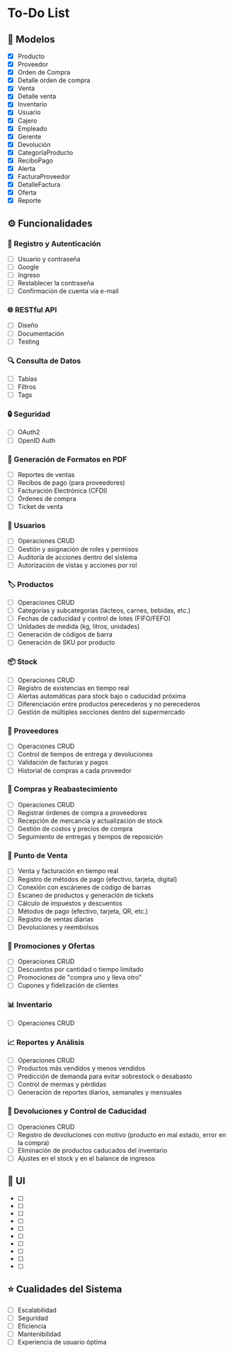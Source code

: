 # To-Do List

## 📌 Modelos
- [x] Producto
- [x] Proveedor
- [x] Orden de Compra
- [x] Detalle orden de compra
- [x] Venta
- [x] Detalle venta
- [x] Inventario
- [x] Usuario
- [x] Cajero
- [x] Empleado
- [x] Gerente
- [x] Devolución
- [x] CategoríaProducto
- [x] ReciboPago
- [x] Alerta
- [x] FacturaProveedor
- [x] DetalleFactura
- [x] Oferta
- [x] Reporte

## ⚙️ Funcionalidades

### 🔑 Registro y Autenticación
- [ ] Usuario y contraseña
- [ ] Google
- [ ] Ingreso
- [ ] Restablecer la contraseña
- [ ] Confirmación de cuenta vía e-mail

### 🌐 RESTful API
- [ ] Diseño
- [ ] Documentación
- [ ] Testing

### 🔍 Consulta de Datos
- [ ] Tablas
- [ ] Filtros
- [ ] Tags

### 🔒 Seguridad
- [ ] OAuth2
- [ ] OpenID Auth

### 📄 Generación de Formatos en PDF
- [ ] Reportes de ventas
- [ ] Recibos de pago (para proveedores)
- [ ] Facturación Electrónica (CFDI)
- [ ] Órdenes de compra
- [ ] Ticket de venta

### 👤 Usuarios
- [ ] Operaciones CRUD
- [ ] Gestión y asignación de roles y permisos
- [ ] Auditoría de acciones dentro del sistema
- [ ] Autorización de vistas y acciones por rol

### 🏷️ Productos
- [ ] Operaciones CRUD
- [ ] Categorías y subcategorías (lácteos, carnes, bebidas, etc.)
- [ ] Fechas de caducidad y control de lotes (FIFO/FEFO)
- [ ] Unidades de medida (kg, litros, unidades)
- [ ] Generación de códigos de barra
- [ ] Generación de SKU por producto

### 📦 Stock
- [ ] Operaciones CRUD
- [ ] Registro de existencias en tiempo real
- [ ] Alertas automáticas para stock bajo o caducidad próxima
- [ ] Diferenciación entre productos perecederos y no perecederos
- [ ] Gestión de múltiples secciones dentro del supermercado

### 🚛 Proveedores
- [ ] Operaciones CRUD
- [ ] Control de tiempos de entrega y devoluciones
- [ ] Validación de facturas y pagos
- [ ] Historial de compras a cada proveedor

### 🛒 Compras y Reabastecimiento
- [ ] Operaciones CRUD
- [ ] Registrar órdenes de compra a proveedores
- [ ] Recepción de mercancía y actualización de stock
- [ ] Gestión de costos y precios de compra
- [ ] Seguimiento de entregas y tiempos de reposición

### 🏪 Punto de Venta
- [ ] Venta y facturación en tiempo real
- [ ] Registro de métodos de pago (efectivo, tarjeta, digital)
- [ ] Conexión con escáneres de código de barras
- [ ] Escaneo de productos y generación de tickets
- [ ] Cálculo de impuestos y descuentos
- [ ] Métodos de pago (efectivo, tarjeta, QR, etc.)
- [ ] Registro de ventas diarias
- [ ] Devoluciones y reembolsos

### 🎯 Promociones y Ofertas
- [ ] Operaciones CRUD
- [ ] Descuentos por cantidad o tiempo limitado
- [ ] Promociones de "compra uno y lleva otro"
- [ ] Cupones y fidelización de clientes

### 📊 Inventario
- [ ] Operaciones CRUD

### 📈 Reportes y Análisis
- [ ] Operaciones CRUD
- [ ] Productos más vendidos y menos vendidos
- [ ] Predicción de demanda para evitar sobrestock o desabasto
- [ ] Control de mermas y pérdidas
- [ ] Generación de reportes diarios, semanales y mensuales

### 🔄 Devoluciones y Control de Caducidad
- [ ] Operaciones CRUD
- [ ] Registro de devoluciones con motivo (producto en mal estado, error en la compra)
- [ ] Eliminación de productos caducados del inventario
- [ ] Ajustes en el stock y en el balance de ingresos

## 🎨 UI
- [ ]
- [ ]
- [ ]
- [ ]
- [ ]
- [ ]
- [ ]
- [ ]
- [ ]
- [ ]

## ⭐ Cualidades del Sistema
- [ ] Escalabilidad
- [ ] Seguridad
- [ ] Eficiencia
- [ ] Mantenibilidad
- [ ] Experiencia de usuario óptima  
